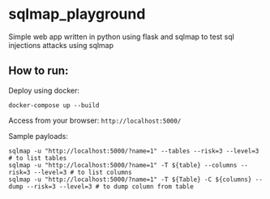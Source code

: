 # sqlmap_playground

Simple web app written in python using flask and sqlmap to test sql injections attacks using sqlmap

## How to run:
Deploy using docker: 
```
docker-compose up --build
```
Access from your browser:
`http://localhost:5000/`

Sample payloads:
```
sqlmap -u "http://localhost:5000/?name=1" --tables --risk=3 --level=3 # to list tables 
sqlmap -u "http://localhost:5000/?name=1" -T ${table} --columns --risk=3 --level=3 # to list columns
sqlmap -u "http://localhost:5000/?name=1" -T ${Table} -C ${columns} --dump --risk=3 --level=3 # to dump column from table
```
